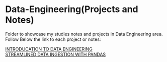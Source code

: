 # Data-Engineering(Projects and Notes)
Folder to showcase my studies notes and projects in Data Engineering area.
Follow Below the link to each project or notes:

[INTRODUCATION TO DATA ENGINEERING](https://github.com/cassiobolba/Data-Engineering/blob/master/1%20-%20Introduction%20to%20Data%20Egineering.md)  
[STREAMLINED DATA INGESTION WITH PANDAS](https://github.com/cassiobolba/Data-Engineering/blob/master/2%20-%20Streamlined%20Data%20Ingestion%20with%20Pandas.md)

